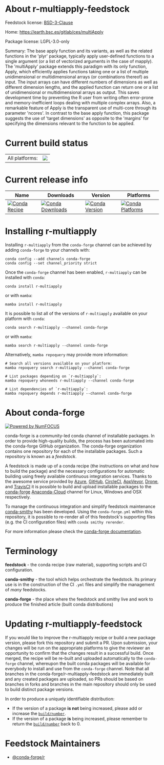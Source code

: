 About r-multiapply-feedstock
============================

Feedstock license: [BSD-3-Clause](https://github.com/conda-forge/r-multiapply-feedstock/blob/main/LICENSE.txt)

Home: https://earth.bsc.es/gitlab/ces/multiApply

Package license: LGPL-3.0-only

Summary: The base apply function and its variants, as well as the related functions in the 'plyr' package, typically apply user-defined functions to a single argument (or a list of vectorized arguments in the case of mapply). The 'multiApply' package extends this paradigm with its only function, Apply, which efficiently applies functions taking one or a list of multiple unidimensional or multidimensional arrays (or combinations thereof) as input. The input arrays can have different numbers of dimensions as well as different dimension lengths, and the applied function can return one or a list of unidimensional or multidimensional arrays as output. This saves development time by preventing the R user from writing often error-prone and memory-inefficient loops dealing with multiple complex arrays. Also, a remarkable feature of Apply is the transparent use of multi-core through its parameter 'ncores'. In contrast to the base apply function, this package suggests the use of 'target dimensions' as opposite to the 'margins' for specifying the dimensions relevant to the function to be applied.

Current build status
====================


<table><tr><td>All platforms:</td>
    <td>
      <a href="https://dev.azure.com/conda-forge/feedstock-builds/_build/latest?definitionId=10497&branchName=main">
        <img src="https://dev.azure.com/conda-forge/feedstock-builds/_apis/build/status/r-multiapply-feedstock?branchName=main">
      </a>
    </td>
  </tr>
</table>

Current release info
====================

| Name | Downloads | Version | Platforms |
| --- | --- | --- | --- |
| [![Conda Recipe](https://img.shields.io/badge/recipe-r--multiapply-green.svg)](https://anaconda.org/conda-forge/r-multiapply) | [![Conda Downloads](https://img.shields.io/conda/dn/conda-forge/r-multiapply.svg)](https://anaconda.org/conda-forge/r-multiapply) | [![Conda Version](https://img.shields.io/conda/vn/conda-forge/r-multiapply.svg)](https://anaconda.org/conda-forge/r-multiapply) | [![Conda Platforms](https://img.shields.io/conda/pn/conda-forge/r-multiapply.svg)](https://anaconda.org/conda-forge/r-multiapply) |

Installing r-multiapply
=======================

Installing `r-multiapply` from the `conda-forge` channel can be achieved by adding `conda-forge` to your channels with:

```
conda config --add channels conda-forge
conda config --set channel_priority strict
```

Once the `conda-forge` channel has been enabled, `r-multiapply` can be installed with `conda`:

```
conda install r-multiapply
```

or with `mamba`:

```
mamba install r-multiapply
```

It is possible to list all of the versions of `r-multiapply` available on your platform with `conda`:

```
conda search r-multiapply --channel conda-forge
```

or with `mamba`:

```
mamba search r-multiapply --channel conda-forge
```

Alternatively, `mamba repoquery` may provide more information:

```
# Search all versions available on your platform:
mamba repoquery search r-multiapply --channel conda-forge

# List packages depending on `r-multiapply`:
mamba repoquery whoneeds r-multiapply --channel conda-forge

# List dependencies of `r-multiapply`:
mamba repoquery depends r-multiapply --channel conda-forge
```


About conda-forge
=================

[![Powered by
NumFOCUS](https://img.shields.io/badge/powered%20by-NumFOCUS-orange.svg?style=flat&colorA=E1523D&colorB=007D8A)](https://numfocus.org)

conda-forge is a community-led conda channel of installable packages.
In order to provide high-quality builds, the process has been automated into the
conda-forge GitHub organization. The conda-forge organization contains one repository
for each of the installable packages. Such a repository is known as a *feedstock*.

A feedstock is made up of a conda recipe (the instructions on what and how to build
the package) and the necessary configurations for automatic building using freely
available continuous integration services. Thanks to the awesome service provided by
[Azure](https://azure.microsoft.com/en-us/services/devops/), [GitHub](https://github.com/),
[CircleCI](https://circleci.com/), [AppVeyor](https://www.appveyor.com/),
[Drone](https://cloud.drone.io/welcome), and [TravisCI](https://travis-ci.com/)
it is possible to build and upload installable packages to the
[conda-forge](https://anaconda.org/conda-forge) [Anaconda-Cloud](https://anaconda.org/)
channel for Linux, Windows and OSX respectively.

To manage the continuous integration and simplify feedstock maintenance
[conda-smithy](https://github.com/conda-forge/conda-smithy) has been developed.
Using the ``conda-forge.yml`` within this repository, it is possible to re-render all of
this feedstock's supporting files (e.g. the CI configuration files) with ``conda smithy rerender``.

For more information please check the [conda-forge documentation](https://conda-forge.org/docs/).

Terminology
===========

**feedstock** - the conda recipe (raw material), supporting scripts and CI configuration.

**conda-smithy** - the tool which helps orchestrate the feedstock.
                   Its primary use is in the construction of the CI ``.yml`` files
                   and simplify the management of *many* feedstocks.

**conda-forge** - the place where the feedstock and smithy live and work to
                  produce the finished article (built conda distributions)


Updating r-multiapply-feedstock
===============================

If you would like to improve the r-multiapply recipe or build a new
package version, please fork this repository and submit a PR. Upon submission,
your changes will be run on the appropriate platforms to give the reviewer an
opportunity to confirm that the changes result in a successful build. Once
merged, the recipe will be re-built and uploaded automatically to the
`conda-forge` channel, whereupon the built conda packages will be available for
everybody to install and use from the `conda-forge` channel.
Note that all branches in the conda-forge/r-multiapply-feedstock are
immediately built and any created packages are uploaded, so PRs should be based
on branches in forks and branches in the main repository should only be used to
build distinct package versions.

In order to produce a uniquely identifiable distribution:
 * If the version of a package **is not** being increased, please add or increase
   the [``build/number``](https://docs.conda.io/projects/conda-build/en/latest/resources/define-metadata.html#build-number-and-string).
 * If the version of a package **is** being increased, please remember to return
   the [``build/number``](https://docs.conda.io/projects/conda-build/en/latest/resources/define-metadata.html#build-number-and-string)
   back to 0.

Feedstock Maintainers
=====================

* [@conda-forge/r](https://github.com/conda-forge/r/)

